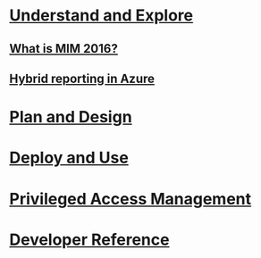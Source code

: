 # [Understand and Explore](microsoft-identity-manager-2016.md)
## [What is MIM 2016?](microsoft-identity-manager-2016.md)
## [Hybrid reporting in Azure](identity-manager-hybrid-reporting-azure.md)
# [Plan and Design](/microsoft-identity-manager/plan-design/microsoft-identity-manager-2016-supported-platforms)
# [Deploy and Use](/microsoft-identity-manager/deploy-use/microsoft-identity-manager-deploy)
# [Privileged Access Management](/microsoft-identity-manager/pam/privileged-identity-management-for-active-directory-domain-services.md)
# [Developer Reference](/microsoft-identity-manager/reference/microsoft-identity-manager-2016-developer-reference)
